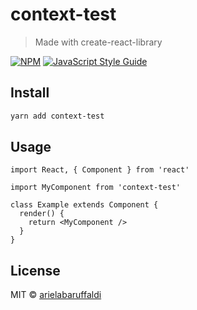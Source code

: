 # context-test

> Made with create-react-library

[![NPM](https://img.shields.io/npm/v/context-test.svg)](https://www.npmjs.com/package/context-test) [![JavaScript Style Guide](https://img.shields.io/badge/code_style-standard-brightgreen.svg)](https://standardjs.com)

## Install

```bash
yarn add context-test
```

## Usage

```tsx
import React, { Component } from 'react'

import MyComponent from 'context-test'

class Example extends Component {
  render() {
    return <MyComponent />
  }
}
```

## License

MIT © [arielabaruffaldi](https://github.com/arielabaruffaldi)
